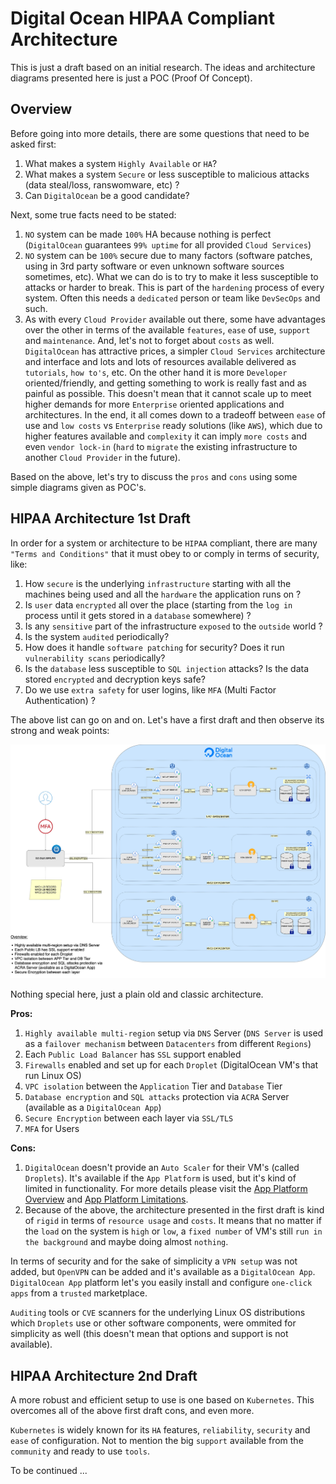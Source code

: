 # Digital Ocean HIPAA Compliant Architecture

This is just a draft based on an initial research. The ideas and architecture diagrams presented here is just a POC (Proof Of Concept).

## Overview

Before going into more details, there are some questions that need to be asked first:

1. What makes a system `Highly Available` or `HA`? 
2. What makes a system `Secure` or less susceptible to malicious attacks (data steal/loss, ranswomware, etc) ?
3. Can `DigitalOcean` be a good candidate?

Next, some true facts need to be stated:

1. `NO` system can be made `100%` HA because nothing is perfect (`DigitalOcean` guarantees `99% uptime` for all provided `Cloud Services`)
2. `NO` system can be `100%` secure due to many factors (software patches, using in 3rd party software or even unknown software sources sometimes, etc). What we can do is to try to make it less susceptible to attacks or harder to break. This is part of the `hardening` process of every system. Often this needs a `dedicated` person or team like `DevSecOps` and such.
3. As with every `Cloud Provider` available out there, some have advantages over the other in terms of the available `features`, `ease` of use, `support` and `maintenance`. And, let's not to forget about `costs` as well. `DigitalOcean` has attractive prices, a simpler `Cloud Services` architecture and interface and lots and lots of resources available delivered as `tutorials`, `how to's`, etc. On the other hand it is more `Developer` oriented/friendly, and getting something to work is really fast and as painful as possible. This doesn't mean that it cannot scale up to meet higher demands for more `Enterprise` oriented applications and architectures. In the end, it all comes down to a tradeoff between `ease` of use and `low costs` vs `Enterprise` ready solutions (like `AWS`), which due to higher features available and `complexity` it can imply `more costs` and even `vendor lock-in` (`hard` to `migrate` the existing infrastructure to another `Cloud Provider` in the future).

Based on the above, let's try to discuss the `pros` and `cons` using some simple diagrams given as POC's.


## HIPAA Architecture 1st Draft

In order for a system or architecture to be `HIPAA` compliant, there are many `"Terms and Conditions"` that it must obey to or comply in terms of security, like:

1. How `secure` is the underlying `infrastructure` starting with all the machines being used and all the `hardware` the application runs on ? 
2. Is `user` data `encrypted` all over the place (starting from the `log in` process until it gets stored in a `database` somewhere) ? 
3. Is any `sensitive` part of the infrastructure `exposed` to the `outside` world ?
4. Is the system `audited` periodically? 
5. How does it handle `software patching` for security? Does it run `vulnerability scans` periodically?
6. Is the `database` less susceptible to `SQL injection` attacks? Is the data stored `encrypted` and decryption keys safe?
7. Do we use `extra safety` for user logins, like `MFA` (Multi Factor Authentication) ?

The above list can go on and on. Let's have a first draft and then observe its strong and weak points:

![DO HIPAA 1st Arch](res/img/do_hipaa_arch_1st.jpg)

Nothing special here, just a plain old and classic architecture.

**Pros:**

1. `Highly available multi-region` setup via `DNS` Server (`DNS Server` is used as a `failover mechanism` between `Datacenters` from different `Regions`)
2. Each `Public Load Balancer` has `SSL` support enabled
3. `Firewalls` enabled and set up for each `Droplet` (DigitalOcean VM's that run Linux OS)
4. `VPC isolation` between the `Application` Tier and `Database` Tier
5. `Database encryption` and `SQL attacks` protection via `ACRA` Server (available as a `DigitalOcean App`)
6. `Secure Encryption` between each layer via `SSL/TLS`
7. `MFA` for Users

**Cons:**

1. `DigitalOcean` doesn't provide an `Auto Scaler` for their VM's (called `Droplets`). It's available if the `App Platform` is used, but it's kind of limited in functionality. For more details please visit the [App Platform Overview](https://docs.digitalocean.com/products/app-platform) and [App Platform Limitations](https://docs.digitalocean.com/products/app-platform/#limits).
2. Because of the above, the architecture presented in the first draft is kind of `rigid` in terms of `resource usage` and `costs`. It means that no matter if the `load` on the system is `high` or `low`, a `fixed number` of VM's still `run in the background` and maybe doing almost `nothing`.
   
In terms of security and for the sake of simplicity a `VPN setup` was not added, but `OpenVPN` can be added and it's available as a `DigitalOcean App`. `DigitalOcean App` platform let's you easily install and configure `one-click apps` from a `trusted` marketplace. 

`Auditing` tools or `CVE` scanners for the underlying Linux OS distributions which `Droplets` use or other software components, were ommited for simplicity as well (this doesn't mean that options and support is not available).


## HIPAA Architecture 2nd Draft

A more robust and efficient setup to use is one based on `Kubernetes`. This overcomes all of the above first draft cons, and even more.

`Kubernetes` is widely known for its `HA` features, `reliability`, `security` and `ease` of configuration. Not to mention the big `support` available from the `community` and ready to use `tools`.

To be continued ...
